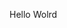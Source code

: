 Hello Wolrd











































































































































































































































































































































































































































































































































































































































































































































































































































































































































































































































































































































































































































































































































































































































































































































































































































































































































































































































































































































































































































































































































































































































































































































































































































































































































































































































































































































































































































































































































































































































































































































































































































































































































































































































































































































































































































































































































































































































































































































































































































































































































































































































































































































































































































































































































































































































































































